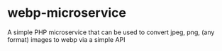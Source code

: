 # webp-microservice
A simple PHP microservice that can be used to convert jpeg, png, (any format) images to webp via a simple API
